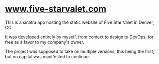 # www.five-starvalet.com
This is a sinatra app hosting the static website of Five Star Valet in Denver, CO.

It was developed entirely by myself, from context to design to DevOps, for free as a favor to my company's owner.

The project was supposed to take on multiple versions, this being the first, but no capital was manifested to continue.

